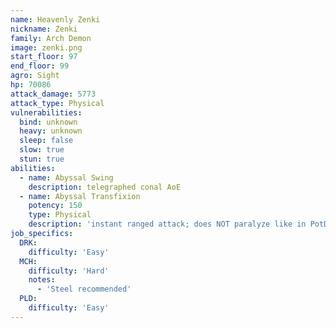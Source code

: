 ```yaml
---
name: Heavenly Zenki
nickname: Zenki
family: Arch Demon
image: zenki.png
start_floor: 97
end_floor: 99
agro: Sight
hp: 70086
attack_damage: 5773
attack_type: Physical
vulnerabilities:
  bind: unknown
  heavy: unknown
  sleep: false
  slow: true
  stun: true
abilities:
  - name: Abyssal Swing
    description: telegraphed conal AoE
  - name: Abyssal Transfixion
    potency: 150
    type: Physical
    description: 'instant ranged attack; does NOT paralyze like in PotD'
job_specifics:
  DRK:
    difficulty: 'Easy'
  MCH:
    difficulty: 'Hard'
    notes:
      - 'Steel recommended'
  PLD:
    difficulty: 'Easy'
---
```


